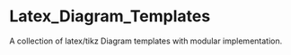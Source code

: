 # Latex_Diagram_Templates
A collection of latex/tikz Diagram templates with modular implementation.

